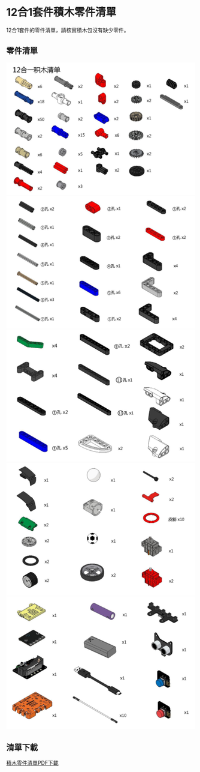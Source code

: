 # 12合1套件積木零件清單

12合1套件的零件清單，請核實積木包沒有缺少零件。

## 零件清單

![](partslist/1.jpg)
![](partslist/2.jpg)
![](partslist/3.jpg)
![](partslist/4.jpg)
![](partslist/5.jpg)

## 清單下載

[積木零件清單PDF下載](www.google.com)